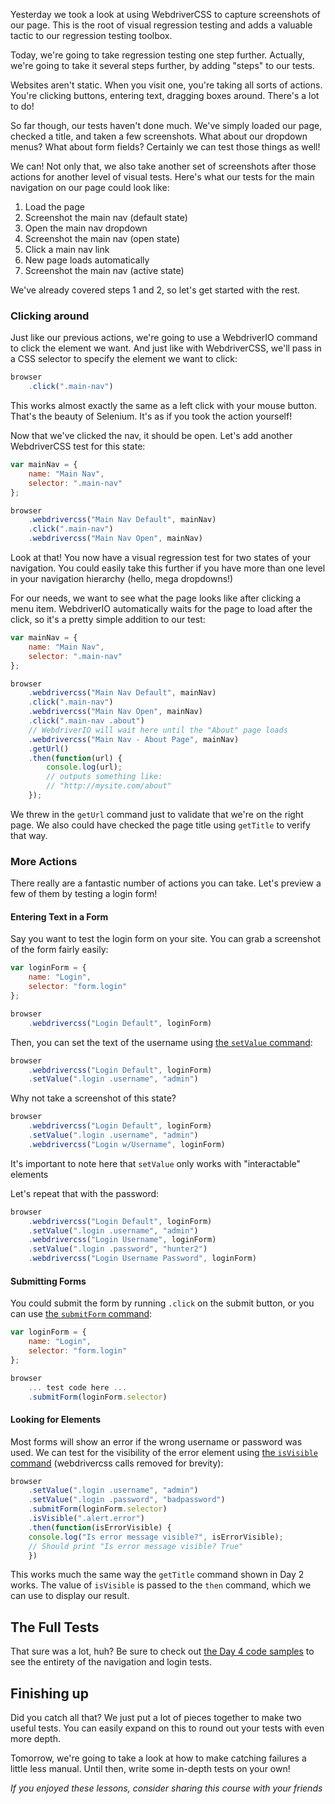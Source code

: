 Yesterday we took a look at using WebdriverCSS to capture screenshots of our page. This is the root of visual regression testing and adds a valuable tactic to our regression testing toolbox.

Today, we're going to take regression testing one step further. Actually, we're going to take it several steps further, by adding "steps" to our tests.

Websites aren't static. When you visit one, you're taking all sorts of actions. You're clicking buttons, entering text, dragging boxes around. There's a lot to do!

So far though, our tests haven't done much. We've simply loaded our page, checked a title, and taken a few screenshots. What about our dropdown menus? What about form fields? Certainly we can test those things as well!

We can! Not only that, we also take another set of screenshots after those actions for another level of visual tests. Here's what our tests for the main navigation on our page could look like:

1. Load the page
2. Screenshot the main nav (default state)
3. Open the main nav dropdown
2. Screenshot the main nav (open state)
3. Click a main nav link
4. New page loads automatically
5. Screenshot the main nav (active state)

We've already covered steps 1 and 2, so let's get started with the rest.

### Clicking around

Just like our previous actions, we're going to use a WebdriverIO command to click the element we want. And just like with WebdriverCSS, we'll pass in a CSS selector to specify the element we want to click:

```js
browser
    .click(".main-nav")
```

This works almost exactly the same as a left click with your mouse button. That's the beauty of Selenium. It's as if you took the action yourself!

Now that we've clicked the nav, it should be open. Let's add another WebdriverCSS test for this state:

```js
var mainNav = {
    name: "Main Nav",
    selector: ".main-nav"
};

browser
    .webdrivercss("Main Nav Default", mainNav)
    .click(".main-nav")
    .webdrivercss("Main Nav Open", mainNav)
```

Look at that! You now have a visual regression test for two states of your navigation. You could easily take this further if you have more than one level in your navigation hierarchy (hello, mega dropdowns!)

For our needs, we want to see what the page looks like after clicking a menu item. WebdriverIO automatically waits for the page to load after the click, so it's a pretty simple addition to our test:

```js
var mainNav = {
    name: "Main Nav",
    selector: ".main-nav"
};

browser
    .webdrivercss("Main Nav Default", mainNav)
    .click(".main-nav")
    .webdrivercss("Main Nav Open", mainNav)
    .click(".main-nav .about")
    // WebdriverIO will wait here until the "About" page loads
    .webdrivercss("Main Nav - About Page", mainNav)
    .getUrl()
    .then(function(url) {
        console.log(url);
        // outputs something like:
        // "http://mysite.com/about"
    });
```

We threw in the `getUrl` command just to validate that we're on the right page. We also could have checked the page title using `getTitle` to verify that way.

### More Actions

There really are a fantastic number of actions you can take. Let's preview a few of them by testing a login form!

#### Entering Text in a Form

Say you want to test the login form on your site. You can grab a screenshot of the form fairly easily:

```js
var loginForm = {
    name: "Login",
    selector: "form.login"
};

browser
    .webdrivercss("Login Default", loginForm)
```

Then, you can set the text of the username using [the `setValue` command](http://webdriver.io/api/action/setValue.html):

```js
browser
    .webdrivercss("Login Default", loginForm)
    .setValue(".login .username", "admin")
```

Why not take a screenshot of this state?

```js
browser
    .webdrivercss("Login Default", loginForm)
    .setValue(".login .username", "admin")
    .webdrivercss("Login w/Username", loginForm)
```

It's important to note here that `setValue` only works with "interactable" elements

Let's repeat that with the password:

```js
browser
    .webdrivercss("Login Default", loginForm)
    .setValue(".login .username", "admin")
    .webdrivercss("Login Username", loginForm)
    .setValue(".login .password", "hunter2")
    .webdrivercss("Login Username Password", loginForm)
```

#### Submitting Forms

You could submit the form by running `.click` on the submit button, or you can use [the `submitForm` command](http://webdriver.io/api/action/submitForm.html):

```js
var loginForm = {
    name: "Login",
    selector: "form.login"
};

browser
    ... test code here ...
    .submitForm(loginForm.selector)
```

#### Looking for Elements

Most forms will show an error if the wrong username or password was used. We can test for the visibility of the error element using [the `isVisible` command](http://webdriver.io/api/state/isVisible.html) (webdrivercss calls removed for brevity):

```js
browser
    .setValue(".login .username", "admin")
    .setValue(".login .password", "badpassword")
    .submitForm(loginForm.selector)
    .isVisible(".alert.error")
    .then(function(isErrorVisible) {
    console.log("Is error message visible?", isErrorVisible);
    // Should print "Is error message visible? True"
    })
```

This works much the same way the `getTitle` command shown in Day 2 works. The value of `isVisible` is passed to the `then` command, which we can use to display our result.

## The Full Tests

That sure was a lot, huh? Be sure to check out [the Day 4 code samples]() to see the entirety of the navigation and login tests. 

## Finishing up

Did you catch all that? We just put a lot of pieces together to make two useful tests. You can easily expand on this to round out your tests with even more depth.

Tomorrow, we're going to take a look at how to make catching failures a little less manual. Until then, write some in-depth tests on your own!


*If you enjoyed these lessons, consider sharing this course with your friends*